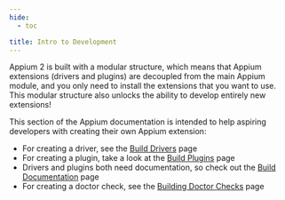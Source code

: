```yaml
---
hide:
  - toc

title: Intro to Development
---
```


Appium 2 is built with a modular structure, which means that Appium extensions (drivers and plugins)
are decoupled from the main Appium module, and you only need to install the extensions that you
want to use. This modular structure also unlocks the ability to develop entirely new extensions!

This section of the Appium documentation is intended to help aspiring developers with creating their
own Appium extension:

- For creating a driver, see the [Build Drivers](./build-drivers.md) page
- For creating a plugin, take a look at the [Build Plugins](build-plugins.md) page
- Drivers and plugins both need documentation, so check out the [Build Documentation](./build-docs.md) page
- For creating a doctor check, see the [Building Doctor Checks](./build-doctor-checks.md) page
